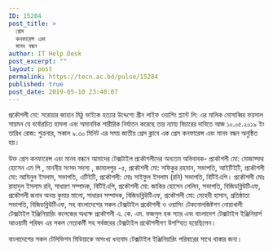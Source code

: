 ```yaml
---
ID: 15284
post_title: >
  প্রেস
  কনফারেন্স এবং
  মানব বন্ধন
author: IT Help Desk
post_excerpt: ""
layout: post
permalink: https://tecn.ac.bd/pulse/15284
published: true
post_date: 2019-05-10 23:40:07
---
```

প্রকৌশলী মো: সরোয়ার জাহান মিঠু ভাইকে হত্যার উদ্দেশ্যে গ্রীন লাইফ ওয়াশিং প্ল্যান্ট লি: এর মালিক মোসাব্বির ফয়সাল সায়মন যে বর্বোরচিত হামলা এবং অমানবিক শারীরিক নির্যাতন করেছে তার ন্যায্য বিচারের দাবিতে আজ ১০.০৫.২০১৯ ইং তারিখ রোজ: শুক্রবার, সকাল ৯.৩০ মিনিট এর সময় জাতীয় প্রেস ক্লাবে এক প্রেস কনফারেন্স এবং মানব বন্ধন অনুষ্ঠিত হয়।

উক্ত প্রেস কনফারেন্স এবং মানব বন্ধনে আমাদের টেক্সটাইল প্রকৌশলীদের অন্যতম অভিবাবক-
প্রকৌশলী মো: মোজাফ্ফর হোসেন এম পি , মাননীয় সংসদ সদস্য , জামালপুর -৫,
প্রক<span class="text_exposed_show">ৌশলী মো: সফিকুর রহমান, সভাপতি, আইটিইটি,
প্রকৌশলী মো: আমিনুল ইসলাম, সভাপতি, এটিইটি,
প্রকৌশলী: মোঃ সাইফুল ইসলাম (রনি)
সভাপতি, বিটিইএপি।
প্রকৌশলী মোঃ রাহাদুল ইসলাম রবি, সাধারণ সম্পাদক, বিটিইএপি,
প্রকৌশলী মো: জাকির হোসেন লেলিন, সভাপতি, বিজিডব্লিউটিএফ,
প্রকৌশলী জনাব অনন্ত কুমার মালো, সাধারন সম্পাদক,
বিজিডব্লিউটিএফ,
প্রকৌশলী মো: মেহেদী হাসান, প্রতিষ্ঠাতা সভাপতি, বিজিডব্লিউটিএফ, সহ বাংলাদেশের সকল টেক্সটাইল প্রকৌশলী ও ওয়াসিং টেকনোলজিষ্টগণ
নোয়াখালী টেক্সটাইল ইঞ্জিনিয়ারিং কলেজের অধ্যক্ষ প্রকৌশলী এ. কে. এম. ফজলুল হক স্যার এবং
বাংলাদেশ টেক্সটাইল ইঞ্জিনিয়ার্স আওয়ামী পরিষদ এর সকল নেতাকর্মী সহ সর্বস্তরের টেক্সটাইল প্রকৌশলীগণ উপস্হিত হয়েছিলেন।</span>
<div class="text_exposed_show">

বাংলাদেশের সকল টেলিভিশন মিডিয়াকে অসংখ্য ধন্যবাদ টেক্সটাইল ইঞ্জিনিয়ারিং পরিবারের সাথে থাকার জন্য।

</div>